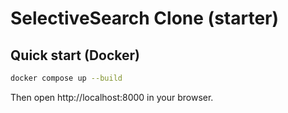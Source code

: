 # SelectiveSearch Clone (starter)

## Quick start (Docker)

```bash
docker compose up --build
```

Then open http://localhost:8000 in your browser.
